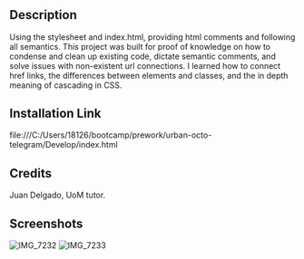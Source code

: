 
# <Horiseon-Challenge>

## Description

Using the stylesheet and index.html, providing html comments and following all semantics. This project was built for proof of knowledge on how to condense and clean up existing code, dictate semantic comments, and solve issues with non-existent url connections. I learned how to connect href links, the differences between elements and classes, and the in depth meaning of cascading in CSS. 

## Installation Link
  file:///C:/Users/18126/bootcamp/prework/urban-octo-telegram/Develop/index.html

## Credits

Juan Delgado, UoM tutor.

  
## Screenshots
![IMG_7232](https://user-images.githubusercontent.com/114121861/198417857-83b4843c-305a-408e-8f78-36766af7da19.jpg)
![IMG_7233](https://user-images.githubusercontent.com/114121861/198417913-abb42788-9212-4dd5-b368-d81175551de9.jpg)
